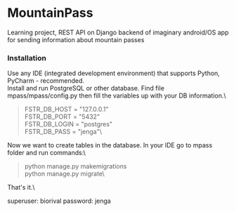 # MountainPass
Learning project, REST API on Django backend of imaginary android/OS app for sending information about mountain passes

### Installation
Use any IDE (integrated development environment) that supports Python, PyCharm - recommended.\
Install and run PostgreSQL or other database. Find file mpass/mpass/config.py then fill the variables up with your DB information.\
> FSTR_DB_HOST = "127.0.0.1"\
> FSTR_DB_PORT = "5432"\
> FSTR_DB_LOGIN = "postgres"\
> FSTR_DB_PASS = "jenga"\

Now we want to create tables in the database. In your IDE go to mpass folder and run commands:\
> python manage.py makemigrations\
> python manage.py migrate\

That's it.\

superuser: biorival
password: jenga
